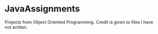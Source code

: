 # JavaAssignments
Projects from Object Oriented Programming. Credit is given to files I have not written.

